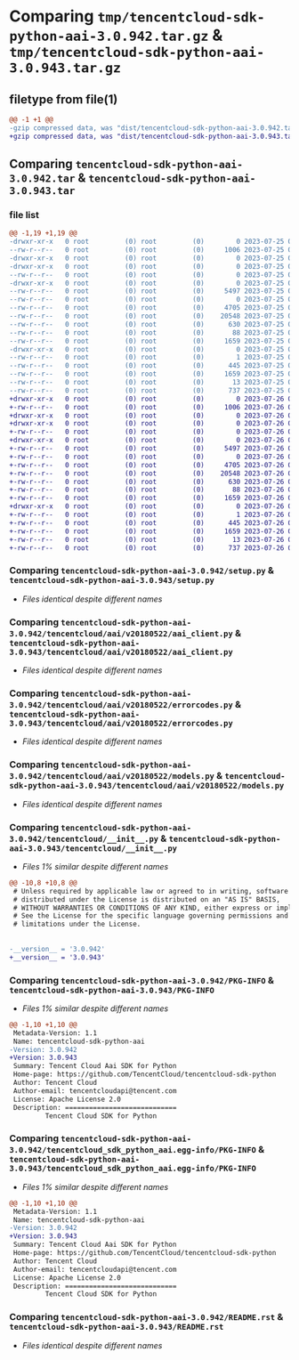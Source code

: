 # Comparing `tmp/tencentcloud-sdk-python-aai-3.0.942.tar.gz` & `tmp/tencentcloud-sdk-python-aai-3.0.943.tar.gz`

## filetype from file(1)

```diff
@@ -1 +1 @@
-gzip compressed data, was "dist/tencentcloud-sdk-python-aai-3.0.942.tar", last modified: Tue Jul 25 04:09:36 2023, max compression
+gzip compressed data, was "dist/tencentcloud-sdk-python-aai-3.0.943.tar", last modified: Wed Jul 26 00:16:13 2023, max compression
```

## Comparing `tencentcloud-sdk-python-aai-3.0.942.tar` & `tencentcloud-sdk-python-aai-3.0.943.tar`

### file list

```diff
@@ -1,19 +1,19 @@
-drwxr-xr-x   0 root         (0) root         (0)        0 2023-07-25 04:09:36.000000 tencentcloud-sdk-python-aai-3.0.942/
--rw-r--r--   0 root         (0) root         (0)     1006 2023-07-25 04:09:36.000000 tencentcloud-sdk-python-aai-3.0.942/setup.py
-drwxr-xr-x   0 root         (0) root         (0)        0 2023-07-25 04:09:36.000000 tencentcloud-sdk-python-aai-3.0.942/tencentcloud/
-drwxr-xr-x   0 root         (0) root         (0)        0 2023-07-25 04:09:36.000000 tencentcloud-sdk-python-aai-3.0.942/tencentcloud/aai/
--rw-r--r--   0 root         (0) root         (0)        0 2023-07-25 04:09:36.000000 tencentcloud-sdk-python-aai-3.0.942/tencentcloud/aai/__init__.py
-drwxr-xr-x   0 root         (0) root         (0)        0 2023-07-25 04:09:36.000000 tencentcloud-sdk-python-aai-3.0.942/tencentcloud/aai/v20180522/
--rw-r--r--   0 root         (0) root         (0)     5497 2023-07-25 04:09:36.000000 tencentcloud-sdk-python-aai-3.0.942/tencentcloud/aai/v20180522/aai_client.py
--rw-r--r--   0 root         (0) root         (0)        0 2023-07-25 04:09:36.000000 tencentcloud-sdk-python-aai-3.0.942/tencentcloud/aai/v20180522/__init__.py
--rw-r--r--   0 root         (0) root         (0)     4705 2023-07-25 04:09:36.000000 tencentcloud-sdk-python-aai-3.0.942/tencentcloud/aai/v20180522/errorcodes.py
--rw-r--r--   0 root         (0) root         (0)    20548 2023-07-25 04:09:36.000000 tencentcloud-sdk-python-aai-3.0.942/tencentcloud/aai/v20180522/models.py
--rw-r--r--   0 root         (0) root         (0)      630 2023-07-25 04:09:36.000000 tencentcloud-sdk-python-aai-3.0.942/tencentcloud/__init__.py
--rw-r--r--   0 root         (0) root         (0)       88 2023-07-25 04:09:36.000000 tencentcloud-sdk-python-aai-3.0.942/setup.cfg
--rw-r--r--   0 root         (0) root         (0)     1659 2023-07-25 04:09:36.000000 tencentcloud-sdk-python-aai-3.0.942/PKG-INFO
-drwxr-xr-x   0 root         (0) root         (0)        0 2023-07-25 04:09:36.000000 tencentcloud-sdk-python-aai-3.0.942/tencentcloud_sdk_python_aai.egg-info/
--rw-r--r--   0 root         (0) root         (0)        1 2023-07-25 04:09:36.000000 tencentcloud-sdk-python-aai-3.0.942/tencentcloud_sdk_python_aai.egg-info/dependency_links.txt
--rw-r--r--   0 root         (0) root         (0)      445 2023-07-25 04:09:36.000000 tencentcloud-sdk-python-aai-3.0.942/tencentcloud_sdk_python_aai.egg-info/SOURCES.txt
--rw-r--r--   0 root         (0) root         (0)     1659 2023-07-25 04:09:36.000000 tencentcloud-sdk-python-aai-3.0.942/tencentcloud_sdk_python_aai.egg-info/PKG-INFO
--rw-r--r--   0 root         (0) root         (0)       13 2023-07-25 04:09:36.000000 tencentcloud-sdk-python-aai-3.0.942/tencentcloud_sdk_python_aai.egg-info/top_level.txt
--rw-r--r--   0 root         (0) root         (0)      737 2023-07-25 04:09:36.000000 tencentcloud-sdk-python-aai-3.0.942/README.rst
+drwxr-xr-x   0 root         (0) root         (0)        0 2023-07-26 00:16:13.000000 tencentcloud-sdk-python-aai-3.0.943/
+-rw-r--r--   0 root         (0) root         (0)     1006 2023-07-26 00:16:13.000000 tencentcloud-sdk-python-aai-3.0.943/setup.py
+drwxr-xr-x   0 root         (0) root         (0)        0 2023-07-26 00:16:13.000000 tencentcloud-sdk-python-aai-3.0.943/tencentcloud/
+drwxr-xr-x   0 root         (0) root         (0)        0 2023-07-26 00:16:13.000000 tencentcloud-sdk-python-aai-3.0.943/tencentcloud/aai/
+-rw-r--r--   0 root         (0) root         (0)        0 2023-07-26 00:16:13.000000 tencentcloud-sdk-python-aai-3.0.943/tencentcloud/aai/__init__.py
+drwxr-xr-x   0 root         (0) root         (0)        0 2023-07-26 00:16:13.000000 tencentcloud-sdk-python-aai-3.0.943/tencentcloud/aai/v20180522/
+-rw-r--r--   0 root         (0) root         (0)     5497 2023-07-26 00:16:13.000000 tencentcloud-sdk-python-aai-3.0.943/tencentcloud/aai/v20180522/aai_client.py
+-rw-r--r--   0 root         (0) root         (0)        0 2023-07-26 00:16:13.000000 tencentcloud-sdk-python-aai-3.0.943/tencentcloud/aai/v20180522/__init__.py
+-rw-r--r--   0 root         (0) root         (0)     4705 2023-07-26 00:16:13.000000 tencentcloud-sdk-python-aai-3.0.943/tencentcloud/aai/v20180522/errorcodes.py
+-rw-r--r--   0 root         (0) root         (0)    20548 2023-07-26 00:16:13.000000 tencentcloud-sdk-python-aai-3.0.943/tencentcloud/aai/v20180522/models.py
+-rw-r--r--   0 root         (0) root         (0)      630 2023-07-26 00:16:13.000000 tencentcloud-sdk-python-aai-3.0.943/tencentcloud/__init__.py
+-rw-r--r--   0 root         (0) root         (0)       88 2023-07-26 00:16:13.000000 tencentcloud-sdk-python-aai-3.0.943/setup.cfg
+-rw-r--r--   0 root         (0) root         (0)     1659 2023-07-26 00:16:13.000000 tencentcloud-sdk-python-aai-3.0.943/PKG-INFO
+drwxr-xr-x   0 root         (0) root         (0)        0 2023-07-26 00:16:13.000000 tencentcloud-sdk-python-aai-3.0.943/tencentcloud_sdk_python_aai.egg-info/
+-rw-r--r--   0 root         (0) root         (0)        1 2023-07-26 00:16:13.000000 tencentcloud-sdk-python-aai-3.0.943/tencentcloud_sdk_python_aai.egg-info/dependency_links.txt
+-rw-r--r--   0 root         (0) root         (0)      445 2023-07-26 00:16:13.000000 tencentcloud-sdk-python-aai-3.0.943/tencentcloud_sdk_python_aai.egg-info/SOURCES.txt
+-rw-r--r--   0 root         (0) root         (0)     1659 2023-07-26 00:16:13.000000 tencentcloud-sdk-python-aai-3.0.943/tencentcloud_sdk_python_aai.egg-info/PKG-INFO
+-rw-r--r--   0 root         (0) root         (0)       13 2023-07-26 00:16:13.000000 tencentcloud-sdk-python-aai-3.0.943/tencentcloud_sdk_python_aai.egg-info/top_level.txt
+-rw-r--r--   0 root         (0) root         (0)      737 2023-07-26 00:16:13.000000 tencentcloud-sdk-python-aai-3.0.943/README.rst
```

### Comparing `tencentcloud-sdk-python-aai-3.0.942/setup.py` & `tencentcloud-sdk-python-aai-3.0.943/setup.py`

 * *Files identical despite different names*

### Comparing `tencentcloud-sdk-python-aai-3.0.942/tencentcloud/aai/v20180522/aai_client.py` & `tencentcloud-sdk-python-aai-3.0.943/tencentcloud/aai/v20180522/aai_client.py`

 * *Files identical despite different names*

### Comparing `tencentcloud-sdk-python-aai-3.0.942/tencentcloud/aai/v20180522/errorcodes.py` & `tencentcloud-sdk-python-aai-3.0.943/tencentcloud/aai/v20180522/errorcodes.py`

 * *Files identical despite different names*

### Comparing `tencentcloud-sdk-python-aai-3.0.942/tencentcloud/aai/v20180522/models.py` & `tencentcloud-sdk-python-aai-3.0.943/tencentcloud/aai/v20180522/models.py`

 * *Files identical despite different names*

### Comparing `tencentcloud-sdk-python-aai-3.0.942/tencentcloud/__init__.py` & `tencentcloud-sdk-python-aai-3.0.943/tencentcloud/__init__.py`

 * *Files 1% similar despite different names*

```diff
@@ -10,8 +10,8 @@
 # Unless required by applicable law or agreed to in writing, software
 # distributed under the License is distributed on an "AS IS" BASIS,
 # WITHOUT WARRANTIES OR CONDITIONS OF ANY KIND, either express or implied.
 # See the License for the specific language governing permissions and
 # limitations under the License.
 
 
-__version__ = '3.0.942'
+__version__ = '3.0.943'
```

### Comparing `tencentcloud-sdk-python-aai-3.0.942/PKG-INFO` & `tencentcloud-sdk-python-aai-3.0.943/PKG-INFO`

 * *Files 1% similar despite different names*

```diff
@@ -1,10 +1,10 @@
 Metadata-Version: 1.1
 Name: tencentcloud-sdk-python-aai
-Version: 3.0.942
+Version: 3.0.943
 Summary: Tencent Cloud Aai SDK for Python
 Home-page: https://github.com/TencentCloud/tencentcloud-sdk-python
 Author: Tencent Cloud
 Author-email: tencentcloudapi@tencent.com
 License: Apache License 2.0
 Description: ============================
         Tencent Cloud SDK for Python
```

### Comparing `tencentcloud-sdk-python-aai-3.0.942/tencentcloud_sdk_python_aai.egg-info/PKG-INFO` & `tencentcloud-sdk-python-aai-3.0.943/tencentcloud_sdk_python_aai.egg-info/PKG-INFO`

 * *Files 1% similar despite different names*

```diff
@@ -1,10 +1,10 @@
 Metadata-Version: 1.1
 Name: tencentcloud-sdk-python-aai
-Version: 3.0.942
+Version: 3.0.943
 Summary: Tencent Cloud Aai SDK for Python
 Home-page: https://github.com/TencentCloud/tencentcloud-sdk-python
 Author: Tencent Cloud
 Author-email: tencentcloudapi@tencent.com
 License: Apache License 2.0
 Description: ============================
         Tencent Cloud SDK for Python
```

### Comparing `tencentcloud-sdk-python-aai-3.0.942/README.rst` & `tencentcloud-sdk-python-aai-3.0.943/README.rst`

 * *Files identical despite different names*

